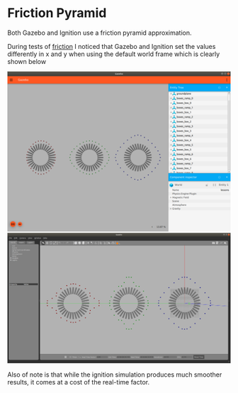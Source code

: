 # Friction Pyramid

Both Gazebo and Ignition use a friction pyramid approximation.  

During tests of [friction](/tests/friction/README.md) I noticed that Gazebo and Ignition set the values differently in x and y when using the default world frame which is clearly shown below

![ignition](docs/friction_pyramid_ignition.png)
![gazebo](docs/friction_pyramid_gazebo.png)

Also of note is that while the ignition simulation produces much smoother results, it comes at a cost of the real-time factor.
